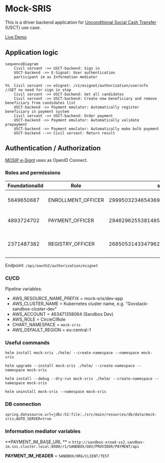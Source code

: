 # Mock-SRIS

This is a driver backend application for
[Unconditional Social Cash Transfer](https://github.com/GovStackWorkingGroup/product-use-cases/blob/main/product-use-case/inst-1-unconditional-social-cash-transfer.md)
(USCT) use case.

[Live Demo](https://usct.dev.sandbox-playground.com/driver-poc/)

[//]: # (## Building block diagram need to update parts of the section)

[//]: # ([![]&#40;./images/bb.png&#41;]&#40;&#41; Outdated)

[//]: # ([![]&#40;./images/figma.png&#41;]&#40;https://www.figma.com/file/qVUaK5Z5FmgQV16C71RRCn/USCT---Vertical-Prototype?type=design&node-id=178-5054&#41; Outdated)

## Application logic

```mermaid
sequenceDiagram
    Civil servant ->> USCT-backend: Sign in
    USCT-backend ->> E-Signat: User authentication
    participant im as Information mediator

%%  Civil servant ->> eSignet: /v1/esignet/authorization/userinfo //GET no need for sign in step 
    Civil servant ->> USCT-backend: Get all candidates
    Civil servant ->> USCT-backend: Create new beneficiary and remove beneficiary from candidates list
    USCT-backend ->> Payment emulator: Automatically register beneficiary in payment system
    Civil servant ->> USCT-backend: Order payment
    USCT-backend ->> Payment emulator: Automatically validate prepayment
    USCT-backend ->> Payment emulator: Automatically make bulk payment
    USCT-backend -->> Civil servant: Return result
```

## Authentication / Authorization

[MOSIP e-Signt](https://docs.mosip.io/1.2.0/integrations/e-signet) uses as OpenID Connect.

### Roles and permissions

| FoundationalId | Role               | subject                              | Description                                         |
|----------------|--------------------|--------------------------------------|-----------------------------------------------------|
| 5649650687     | ENROLLMENT_OFFICER | 299950323465436931629862208523254959 | Officer responsible for enrollment                  |
| 4893724702     | PAYMENT_OFFICER    | 294629625538148508290996199782510910 | Officer responsible for payment                     |
| 2371487382     | REGISTRY_OFFICER   | 268505314334796284434550524121540566 | Officer responsible for creating/editing candidates |

Endpoint: `/api/oauth2/authorization/esignet`
### CI/CD

Pipeline variables:

* AWS_RESOURCE_NAME_PREFIX = mock-sris/dev-app
* AWS_CLUSTER_NAME = Kubernetes cluster name, e.g. "Govstack-sandbox-cluster-dev"
* AWS_ACCOUNT = 463471358064 (Sandbox Dev)
* AWS_ROLE = CircleCIRole
* CHART_NAMESPACE = `mock-sris`
* AWS_DEFAULT_REGION = eu-central-1

### Useful commands

```shell
helm install mock-sris ./helm/ --create-namespace --namespace mock-sris
```

```shell
helm upgrade --install mock-sris ./helm/ --create-namespace --namespace mock-sris
```

```shell
helm install --debug --dry-run mock-sris ./helm/ --create-namespace --namespace mock-sris
```

```shell
helm uninstall mock-sris --namespace mock-sris
```

### DB connection

`spring.datasource.url=jdbc:h2:file:./src/main/resources/db/data/mock-sris;AUTO_SERVER=true`

### Information mediator variables

**PAYMENT_IM_BASE_URL
** = `http://sandbox-xroad-ss2.sandbox-im.svc.cluster.local:8080/r1/SANDBOX/GOV/PROVIDER/PAYMENT/api`

**PAYMENT_IM_HEADER** = `SANDBOX/ORG/CLIENT/TEST`
